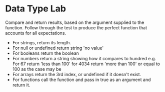 # Data Type Lab
Compare and return results, based on the argument supplied to the function. Follow through the test to produce the perfect function that accounts for all expectations.
* For strings, return its length.
* For null or undefined return string 'no value'
* For booleans return the boolean
* For numbers return a string showing how it compares to hundred e.g. For 67 return 'less than 100' for 4034 return 'more than 100' or equal to 100 as the case may be
* For arrays return the 3rd index, or undefined if it doesn't exist.
* For functions call the function and pass in true as an argument and return it.

